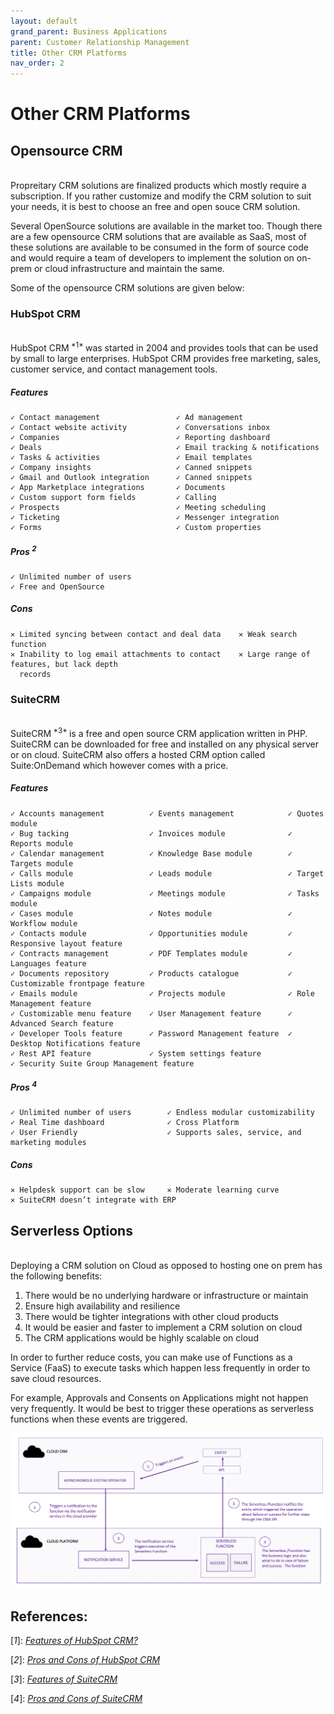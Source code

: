 ```yaml
---
layout: default
grand_parent: Business Applications
parent: Customer Relationship Management
title: Other CRM Platforms
nav_order: 2
---
```


# Other CRM Platforms

## Opensource CRM
 <br />
 Propreitary CRM solutions are finalized products which mostly require a subscription. If you rather customize and modify the CRM solution to suit your needs, it is best to choose an free and open souce CRM solution.

 Several OpenSource solutions are available in the market too. Though there are a few opensource CRM solutions that are available as SaaS, most of these solutions are available to be consumed in the form of source code and would require a team of developers to implement the solution on on-prem or cloud infrastructure and maintain the same.

 Some of the opensource CRM solutions are given below:

### HubSpot CRM
<br />
HubSpot CRM<sup> *1* </sup> was started in 2004 and provides tools that can be used by small to large enterprises. HubSpot CRM provides free marketing, sales, customer service, and contact management tools.

##### Features

    ✓ Contact management                 ✓ Ad management
    ✓ Contact website activity           ✓ Conversations inbox
    ✓ Companies                          ✓ Reporting dashboard
    ✓ Deals                              ✓ Email tracking & notifications
    ✓ Tasks & activities                 ✓ Email templates
    ✓ Company insights                   ✓ Canned snippets
    ✓ Gmail and Outlook integration      ✓ Canned snippets
    ✓ App Marketplace integrations       ✓ Documents
    ✓ Custom support form fields         ✓ Calling
    ✓ Prospects                          ✓ Meeting scheduling
    ✓ Ticketing                          ✓ Messenger integration
    ✓ Forms                              ✓ Custom properties

##### Pros <sup> *2* </sup>

    ✓ Unlimited number of users                        
    ✓ Free and OpenSource                            

##### Cons

    ✕ Limited syncing between contact and deal data    ✕ Weak search function
    ✕ Inability to log email attachments to contact    ✕ Large range of features, but lack depth
      records

### SuiteCRM
<br />
SuiteCRM<sup> *3* </sup> is a free and open source CRM application written in PHP. SuiteCRM can be downloaded for free and installed on any physical server or on cloud. SuiteCRM also offers a hosted CRM option called Suite:OnDemand which however comes with a price.

##### Features

    ✓ Accounts management          ✓ Events management            ✓ Quotes module
    ✓ Bug tacking                  ✓ Invoices module              ✓ Reports module   
    ✓ Calendar management          ✓ Knowledge Base module        ✓ Targets module   
    ✓ Calls module                 ✓ Leads module                 ✓ Target Lists module
    ✓ Campaigns module             ✓ Meetings module              ✓ Tasks module
    ✓ Cases module                 ✓ Notes module                 ✓ Workflow module
    ✓ Contacts module              ✓ Opportunities module         ✓ Responsive layout feature
    ✓ Contracts management         ✓ PDF Templates module         ✓ Languages feature
    ✓ Documents repository         ✓ Products catalogue           ✓ Customizable frontpage feature
    ✓ Emails module                ✓ Projects module              ✓ Role Management feature 
    ✓ Customizable menu feature    ✓ User Management feature      ✓ Advanced Search feature       
    ✓ Developer Tools feature      ✓ Password Management feature  ✓ Desktop Notifications feature 
    ✓ Rest API feature             ✓ System settings feature      
    ✓ Security Suite Group Management feature
    
##### Pros <sup> *4* </sup>

    ✓ Unlimited number of users        ✓ Endless modular customizability
    ✓ Real Time dashboard              ✓ Cross Platform
    ✓ User Friendly                    ✓ Supports sales, service, and marketing modules                  

##### Cons

    ✕ Helpdesk support can be slow     ✕ Moderate learning curve
    ✕ SuiteCRM doesn’t integrate with ERP


## Serverless Options
<br />
 Deploying a CRM solution on Cloud as opposed to hosting one on prem has the following benefits:

  1. There would be no underlying hardware or infrastructure or maintain
  2. Ensure high availability and resilience
  3. There would be tighter integrations with other cloud products
  4. It would be easier and faster to implement a CRM solution on cloud
  5. The CRM applications would be highly scalable on cloud

  In order to further reduce costs, you can make use of Functions as a Service (FaaS) to execute tasks which happen less frequently in order to save cloud resources. 
  
  For example, Approvals and Consents on Applications might not happen very frequently. It would be best to trigger these operations as serverless functions when these events are triggered. 

  ![serverless](assets/images/example-serverless.png)

## References: 

\[*1*\]: [*Features of HubSpot CRM?*](https://www.hubspot.com/pricing/crm) 

\[*2*\]: [*Pros and Cons of HubSpot CRM*](https://www.newbreedmarketing.com/blog/infographic-pros-and-cons-of-the-hubspot-crm) 

\[*3*\]: [*Features of SuiteCRM*](https://suitecrm.com/features/) 

\[*4*\]: [*Pros and Cons of SuiteCRM*](https://crm.org/crmland/open-source-crm) 
